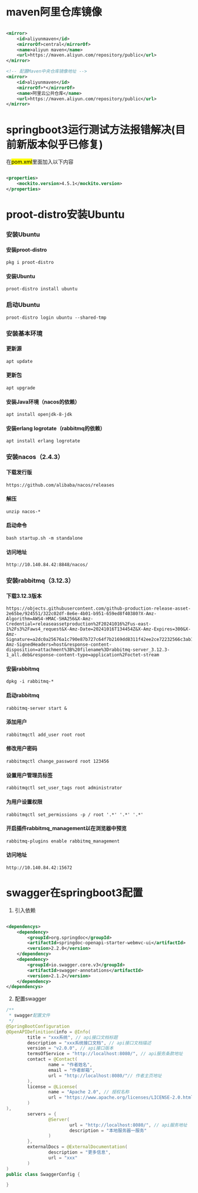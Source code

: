 # maven阿里仓库镜像

```xml

<mirror>
    <id>aliyunmaven</id>
    <mirrorOf>central</mirrorOf>
    <name>aliyun maven</name>
    <url>https://maven.aliyun.com/repository/public</url>
</mirror>
```

```xml
<!-- 配置Maven中央仓库镜像地址 -->
<mirror>
    <id>aliyunmaven</id>
    <mirrorOf>*</mirrorOf>
    <name>阿里云公共仓库</name>
    <url>https://maven.aliyun.com/repository/public</url>
</mirror>
```

# springboot3运行测试方法报错解决(目前新版本似乎已修复)

在<mark>pom.xml</mark>里面加入以下内容

```xml

<properties>
    <mockito.version>4.5.1</mockito.version>
</properties>
```

# proot-distro安装Ubuntu

### 安装Ubuntu

#### 安装proot-distro

```shell
pkg i proot-distro
```

#### 安装Ubuntu

```shell
proot-distro install ubuntu
```

### 启动Ubuntu

```shell
proot-distro login ubuntu --shared-tmp
```

### 安装基本环境

#### 更新源

```shell
apt update
```

#### 更新包

```shell
apt upgrade
```

#### 安装Java环境（nacos的依赖）

```shell
apt install openjdk-8-jdk
```

#### 安装erlang logrotate（rabbitmq的依赖）

```shell
apt install erlang logrotate
```

### 安装nacos（2.4.3）

#### 下载发行版

```shell
https://github.com/alibaba/nacos/releases
```

#### 解压

```shell
unzip nacos-*
```

#### 启动命令

```shell
bash startup.sh -m standalone
```

#### 访问地址

```shell
http://10.140.84.42:8848/nacos/
```

### 安装rabbitmq（3.12.3）

#### 下载3.12.3版本

```shell
https://objects.githubusercontent.com/github-production-release-asset-2e65be/924551/322c02df-8e6e-4b01-b951-659ed8f40380?X-Amz-Algorithm=AWS4-HMAC-SHA256&X-Amz-Credential=releaseassetproduction%2F20241016%2Fus-east-1%2Fs3%2Faws4_request&X-Amz-Date=20241016T134454Z&X-Amz-Expires=300&X-Amz-Signature=a2dc0a25676a1c790e87b727c64f7b2169dd8311f42ee2ce72232566c3ab1acb&X-Amz-SignedHeaders=host&response-content-disposition=attachment%3B%20filename%3Drabbitmq-server_3.12.3-1_all.deb&response-content-type=application%2Foctet-stream
```

#### 安装rabbitmq

```shell
dpkg -i rabbitmq-*
```

#### 启动rabbitmq

```shell
rabbitmq-server start &
```

#### 添加用户

```shell
rabbitmqctl add_user root root
```

#### 修改用户密码

```shell
rabbitmqctl change_password root 123456
```

#### 设置用户管理员标签

```shell
rabbitmqctl set_user_tags root administrator
```

#### 为用户设置权限

```shell
rabbitmqctl set_permissions -p / root '.*' '.*' '.*'
```

#### 开启插件rabbitmq_management以在浏览器中预览

```shell
rabbitmq-plugins enable rabbitmq_management
```

#### 访问地址

```shell
http://10.140.84.42:15672
```

# swagger在springboot3配置

1. 引入依赖

```xml

<dependencys>
    <dependency>
        <groupId>org.springdoc</groupId>
        <artifactId>springdoc-openapi-starter-webmvc-ui</artifactId>
        <version>2.2.0</version>
    </dependency>
    <dependency>
        <groupId>io.swagger.core.v3</groupId>
        <artifactId>swagger-annotations</artifactId>
        <version>2.1.2</version>
    </dependency>
</dependencys>

```

2. 配置swagger

```java
/**
 * swagger配置文件
 */
@SpringBootConfiguration
@OpenAPIDefinition(info = @Info(
        title = "xxx系统", // api接口文档标题
        description = "xxx系统接口文档", // api接口文档描述
        version = "v2.0.0", // api接口版本
        termsOfService = "http://localhost:8080/", // api服务条款地址
        contact = @Contact(
                name = "作者姓名",
                email = "作者邮箱",
                url = "http://localhost:8080/"// 作者主页地址
        ),
        license = @License(
                name = "Apache 2.0", // 授权名称
                url = "https://www.apache.org/licenses/LICENSE-2.0.html"// 授权信息地址
        )
),
        servers = {
                @Server(
                        url = "http://localhost:8080/", // api服务地址
                        description = "本地服务器一服务"
                )
        },
        externalDocs = @ExternalDocumentation(
                description = "更多信息",
                url = "xxx"
        )
)
public class SwaggerConfig {

}
```
